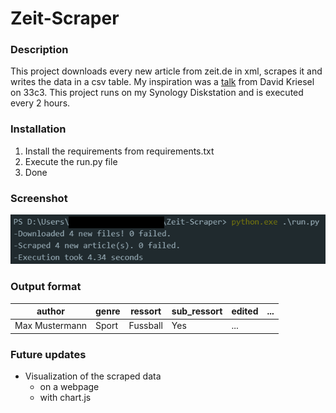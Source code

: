 # Zeit-Scraper
### Description
This project downloads every new article from zeit.de in xml, scrapes it and writes the data in a csv table.
My inspiration was a [talk](https://www.youtube.com/watch?v=-YpwsdRKt8Q) from David Kriesel on 33c3. This project
runs on my Synology Diskstation and is executed every 2 hours.

### Installation
1. Install the requirements from requirements.txt
2. Execute the run.py file
3. Done

### Screenshot
![alt text](https://raw.githubusercontent.com/tomg404/Zeit-Scraper/master/screenshots/Screenshot_1.png)

### Output format
|author|genre|ressort|sub_ressort|edited|...|
|------|-----|-------|-----------|------|---|
|Max Mustermann|Sport|Fussball|Yes|...|

### Future updates
+ Visualization of the scraped data
  + on a webpage
  + with chart.js
